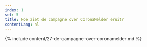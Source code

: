 ```yaml
---
index: 1
set: 5
title: Hoe ziet de campagne over CoronaMelder eruit?
contentLang: nl
---
```

{% include content/27-de-campagne-over-coronamelder.md %}
